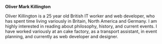 <!DOCTYPE html>
<html lang="en">
<head>
<b>Oliver Mark Killington</b>
</head>
<body>
<p>Oliver Killington is a 25 year old British IT worker and web developer, who has spent time living variously in Britain, North America and Germany. I am highly interested in reading about philosophy, history, and current events. I have worked variously at an cake factory, as a transport assistant, in event planning, and currently as web developer and designer.</p>
</body>
</html>
